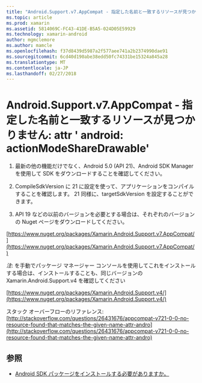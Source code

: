 ```yaml
---
title: "Android.Support.v7.AppCompat - 指定した名前と一致するリソースが見つかりません: attr ' android: actionModeShareDrawable'"
ms.topic: article
ms.prod: xamarin
ms.assetid: 5814069C-FC43-41DE-B5A5-024D05E59929
ms.technology: xamarin-android
author: mgmclemore
ms.author: mamcle
ms.openlocfilehash: f37d8439d5987a2f577aee741a2b2374990dae91
ms.sourcegitcommit: 6cd40d190abe38edd50fc74331be15324a845a28
ms.translationtype: MT
ms.contentlocale: ja-JP
ms.lasthandoff: 02/27/2018
---
```

# <a name="androidsupportv7appcompat---no-resource-found-that-matches-the-given-name-attr-androidactionmodesharedrawable"></a>Android.Support.v7.AppCompat - 指定した名前と一致するリソースが見つかりません: attr ' android: actionModeShareDrawable'

1. 最新の他の機能だけでなく、Android 5.0 (API 21)、Android SDK Manager を使用して SDK をダウンロードすることを確認してください。

2. CompileSdkVersion に 21 に設定を使って、アプリケーションをコンパイルすることを確認します。 21 同様に、targetSdkVersion を設定することができます。

3. API 19 などの以前のバージョンを必要とする場合は、それぞれのバージョンの Nuget ページをダウンロードしてください。

[https://www.nuget.org/packages/Xamarin.Android.Support.v7.AppCompat/](https://www.nuget.org/packages/Xamarin.Android.Support.v7.AppCompat/)

*注*: を手動でパッケージ マネージャー コンソールを使用してこれをインストールする場合は、インストールすることも、同じバージョンの Xamarin.Android.Support.v4 を確認してください

[https://www.nuget.org/packages/Xamarin.Android.Support.v4/](https://www.nuget.org/packages/Xamarin.Android.Support.v4/)

スタック オーバーフローのリファレンス: [http://stackoverflow.com/questions/26431676/appcompat-v721-0-0-no-resource-found-that-matches-the-given-name-attr-andro](http://stackoverflow.com/questions/26431676/appcompat-v721-0-0-no-resource-found-that-matches-the-given-name-attr-andro)

## <a name="see-also"></a>参照

- [Android SDK パッケージをインストールする必要がありますか。](~/android/troubleshooting/questions/install-android-sdk-packages.md)

